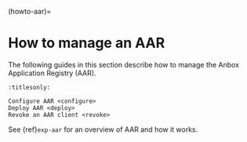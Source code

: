 (howto-aar)=
# How to manage an AAR

The following guides in this section describe how to manage the Anbox Application Registry (AAR).

```{toctree}
:titlesonly:

Configure AAR <configure>
Deploy AAR <deploy>
Revoke an AAR client <revoke>
```
See {ref}`exp-aar` for an overview of AAR and how it works.